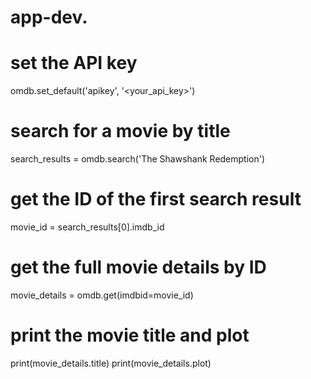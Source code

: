# app-dev.
# set the API key
omdb.set_default('apikey', '<your_api_key>')

# search for a movie by title
search_results = omdb.search('The Shawshank Redemption')

# get the ID of the first search result
movie_id = search_results[0].imdb_id

# get the full movie details by ID
movie_details = omdb.get(imdbid=movie_id)

# print the movie title and plot
print(movie_details.title)
print(movie_details.plot)
